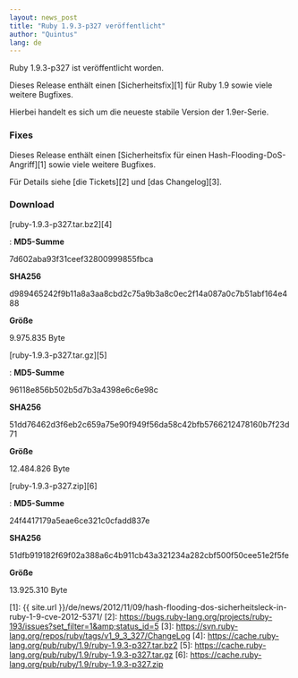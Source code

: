 ```yaml
---
layout: news_post
title: "Ruby 1.9.3-p327 veröffentlicht"
author: "Quintus"
lang: de
---
```


Ruby 1.9.3-p327 ist veröffentlicht worden.

Dieses Release enthält einen [Sicherheitsfix][1] für Ruby 1.9 sowie
viele weitere Bugfixes.

Hierbei handelt es sich um die neueste stabile Version der 1.9er-Serie.

### Fixes

Dieses Release enthält einen [Sicherheitsfix für einen
Hash-Flooding-DoS-Angriff][1] sowie viele weitere Bugfixes.

Für Details siehe [die Tickets][2] und [das Changelog][3].

### Download

[ruby-1.9.3-p327.tar.bz2][4]

: **MD5-Summe**

  7d602aba93f31ceef32800999855fbca

  **SHA256**

  d989465242f9b11a8a3aa8cbd2c75a9b3a8c0ec2f14a087a0c7b51abf164e488

  **Größe**

  9\.975.835 Byte

[ruby-1.9.3-p327.tar.gz][5]

: **MD5-Summe**

  96118e856b502b5d7b3a4398e6c6e98c

  **SHA256**

  51dd76462d3f6eb2c659a75e90f949f56da58c42bfb5766212478160b7f23d71

  **Größe**

  12\.484.826 Byte

[ruby-1.9.3-p327.zip][6]

: **MD5-Summe**

  24f4417179a5eae6ce321c0cfadd837e

  **SHA256**

  51dfb919182f69f02a388a6c4b911cb43a321234a282cbf500f50cee51e2f5fe

  **Größe**

  13\.925.310 Byte



[1]: {{ site.url }}/de/news/2012/11/09/hash-flooding-dos-sicherheitsleck-in-ruby-1-9-cve-2012-5371/
[2]: https://bugs.ruby-lang.org/projects/ruby-193/issues?set_filter=1&amp;status_id=5
[3]: https://svn.ruby-lang.org/repos/ruby/tags/v1_9_3_327/ChangeLog
[4]: https://cache.ruby-lang.org/pub/ruby/1.9/ruby-1.9.3-p327.tar.bz2
[5]: https://cache.ruby-lang.org/pub/ruby/1.9/ruby-1.9.3-p327.tar.gz
[6]: https://cache.ruby-lang.org/pub/ruby/1.9/ruby-1.9.3-p327.zip
